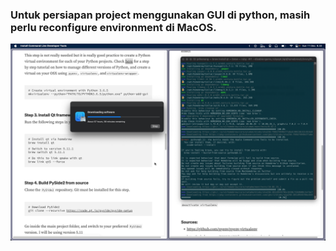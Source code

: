 ### Untuk persiapan project menggunakan GUI di python, masih perlu reconfigure environment di MacOS.

<img src='PBO_10.png' />
